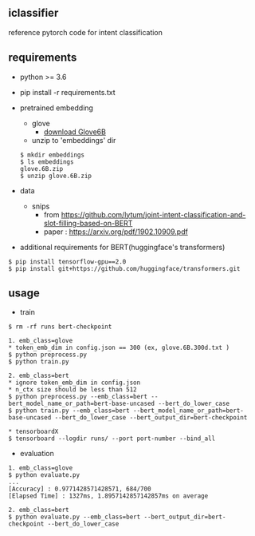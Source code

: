 ## iclassifier

reference pytorch code for intent classification

## requirements

- python >= 3.6

- pip install -r requirements.txt

- pretrained embedding
  - glove
    - [download Glove6B](http://nlp.stanford.edu/data/glove.6B.zip)
  - unzip to 'embeddings' dir
  ```
  $ mkdir embeddings
  $ ls embeddings
  glove.6B.zip
  $ unzip glove.6B.zip 
  ```

- data
  - snips
    - from https://github.com/lytum/joint-intent-classification-and-slot-filling-based-on-BERT
    - paper : https://arxiv.org/pdf/1902.10909.pdf

- additional requirements for BERT(huggingface's transformers)
```
$ pip install tensorflow-gpu==2.0
$ pip install git+https://github.com/huggingface/transformers.git
```

## usage

- train
```
$ rm -rf runs bert-checkpoint

1. emb_class=glove
* token_emb_dim in config.json == 300 (ex, glove.6B.300d.txt )
$ python preprocess.py
$ python train.py

2. emb_class=bert
* ignore token_emb_dim in config.json
* n_ctx size should be less than 512
$ python preprocess.py --emb_class=bert --bert_model_name_or_path=bert-base-uncased --bert_do_lower_case
$ python train.py --emb_class=bert --bert_model_name_or_path=bert-base-uncased --bert_do_lower_case --bert_output_dir=bert-checkpoint

* tensorboardX
$ tensorboard --logdir runs/ --port port-number --bind_all
```

- evaluation
```
1. emb_class=glove
$ python evaluate.py
...
[Accuracy] : 0.9771428571428571, 684/700
[Elapsed Time] : 1327ms, 1.8957142857142857ms on average

2. emb_class=bert
$ python evaluate.py --emb_class=bert --bert_output_dir=bert-checkpoint --bert_do_lower_case

```



